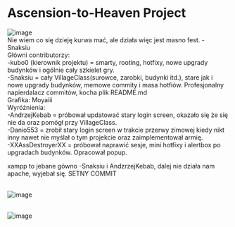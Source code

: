 # Ascension-to-Heaven Project
![image](https://user-images.githubusercontent.com/72550826/120927441-19ef8180-c6e1-11eb-99fd-30e66ae9f545.png)
<br>Nie wiem co się dzieję kurwa mać, ale działa więc jest masno fest. - Snaksiu
<br>Główni contributorzy: 
<br> -kubo0 (kierownik projektu) = smarty, rooting, hotfixy, nowe upgrady budynków i ogólnie cały szkielet gry. 
<br> -Snaksiu = cały VillageClass(surowce, zarobki, budynki itd.), stare jak i nowe upgrady budynków, memowe commity i masa hotfiów. Profesjonalny napierdalacz commitów, kocha plik README.md
<br>Grafika: Moyaiii
<br>Wyróżnienia: 
<br> -AndrzejKebab = próbował updatować stary login screen, okazało się że się nie da oraz pomógł przy VillageClass.
<br> -Danio553 = zrobił stary login screen w trakcie przerwy zimowej kiedy nikt inny nawet nie myślał o tym projekcie oraz zaimplementował armię.
<br> -XXAssDestroyerXX = próbował naprawić sesje, mini hotfixy i alertbox po upgradach budynków. Opracował popup.

xampp to jebane gówno -Snaksiu i AndzrzejKebab, dalej nie działa nam apache, wyjebał się.
SETNY COMMIT


<br>![image](https://media.discordapp.net/attachments/605856223983566848/850490878703173662/E29x8J2VoAAUf3s.png)

<br>![image](https://media.discordapp.net/attachments/754922281632923739/828609077046804550/826994229351284756.gif)

